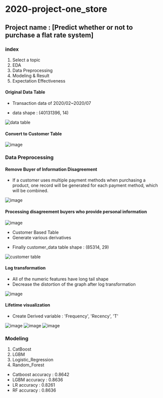 # 2020-project-one_store

## Project name : [Predict whether or not to purchase a flat rate system]

### index
1. Select a topic
2. EDA
3. Data Preprocessing
4. Modeling & Result
5. Expectation Effectiveness

#### Original Data Table
* Transaction data of 2020/02~2020/07
- data shape : (40131396, 14)

![data table](https://user-images.githubusercontent.com/68583172/103009171-a5cd8100-4579-11eb-8444-418efde43e68.PNG)

#### Convert to Customer Table

![image](https://user-images.githubusercontent.com/68583172/103009120-85052b80-4579-11eb-8798-475ceae91ac8.png)

### Data Preprocessing
#### Remove Buyer of Information Disagreement
- If a customer uses multiple payment methods when purchasing a product, one record will be generated for each payment method, which will be combined.

![image](https://user-images.githubusercontent.com/68583172/103010377-95b6a100-457b-11eb-8e7e-fafc23c9e4c6.png)

#### Processing disagreement buyers who provide personal information

![image](https://user-images.githubusercontent.com/68583172/103010684-08c01780-457c-11eb-8ffb-903a9eda7965.png)


* Customer Based Table
* Generate various derivatives
- Finally customer_data table shape : (85314, 29)

![customer table](https://user-images.githubusercontent.com/68583172/103008544-a6194c80-4578-11eb-8393-e1f91eee92ed.PNG)

#### Log transformation
- All of the numeric features have long tail shape
- Decrease the distortion of the graph after log transformation

![image](https://user-images.githubusercontent.com/68583172/103011186-d9f67100-457c-11eb-84d0-8309a8027526.png)

#### Lifetime visualization
- Create Derived variable : 'Frequency', 'Recency', 'T'

![image](https://user-images.githubusercontent.com/68583172/103011640-9cdeae80-457d-11eb-8b8f-6ff2635d0909.png)
![image](https://user-images.githubusercontent.com/68583172/103011709-b7b12300-457d-11eb-8f88-f94a31366ffa.png)
![image](https://user-images.githubusercontent.com/68583172/103011850-f810a100-457d-11eb-9ead-32462ea9804f.png)

### Modeling
1. CatBoost
2. LGBM
3. Logistic_Regression
4. Random_Forest

- Catboost accuracy : 0.8642
- LGBM accuracy : 0.8636
- LR accuracy : 0.8261
- RF accuracy : 0.8636

